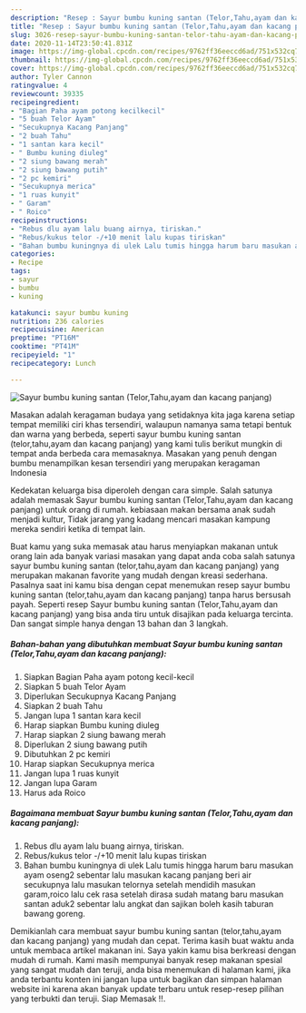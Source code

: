 ```yaml
---
description: "Resep : Sayur bumbu kuning santan (Telor,Tahu,ayam dan kacang panjang) Cepat"
title: "Resep : Sayur bumbu kuning santan (Telor,Tahu,ayam dan kacang panjang) Cepat"
slug: 3026-resep-sayur-bumbu-kuning-santan-telor-tahu-ayam-dan-kacang-panjang-cepat
date: 2020-11-14T23:50:41.831Z
image: https://img-global.cpcdn.com/recipes/9762ff36eeccd6ad/751x532cq70/sayur-bumbu-kuning-santan-telortahuayam-dan-kacang-panjang-foto-resep-utama.jpg
thumbnail: https://img-global.cpcdn.com/recipes/9762ff36eeccd6ad/751x532cq70/sayur-bumbu-kuning-santan-telortahuayam-dan-kacang-panjang-foto-resep-utama.jpg
cover: https://img-global.cpcdn.com/recipes/9762ff36eeccd6ad/751x532cq70/sayur-bumbu-kuning-santan-telortahuayam-dan-kacang-panjang-foto-resep-utama.jpg
author: Tyler Cannon
ratingvalue: 4
reviewcount: 39335
recipeingredient:
- "Bagian Paha ayam potong kecilkecil"
- "5 buah Telor Ayam"
- "Secukupnya Kacang Panjang"
- "2 buah Tahu"
- "1 santan kara kecil"
- " Bumbu kuning diuleg"
- "2 siung bawang merah"
- "2 siung bawang putih"
- "2 pc kemiri"
- "Secukupnya merica"
- "1 ruas kunyit"
- " Garam"
- " Roico"
recipeinstructions:
- "Rebus dlu ayam lalu buang airnya, tiriskan."
- "Rebus/kukus telor -/+10 menit lalu kupas tiriskan"
- "Bahan bumbu kuningnya di ulek Lalu tumis hingga harum baru masukan ayam oseng2 sebentar lalu masukan kacang panjang beri air secukupnya lalu masukan telornya setelah mendidih masukan garam,roico lalu cek rasa setelah dirasa sudah matang baru masukan santan aduk2 sebentar lalu angkat dan sajikan boleh kasih taburan bawang goreng."
categories:
- Recipe
tags:
- sayur
- bumbu
- kuning

katakunci: sayur bumbu kuning 
nutrition: 236 calories
recipecuisine: American
preptime: "PT16M"
cooktime: "PT41M"
recipeyield: "1"
recipecategory: Lunch

---
```



![Sayur bumbu kuning santan (Telor,Tahu,ayam dan kacang panjang)](https://img-global.cpcdn.com/recipes/9762ff36eeccd6ad/751x532cq70/sayur-bumbu-kuning-santan-telortahuayam-dan-kacang-panjang-foto-resep-utama.jpg)

Masakan adalah keragaman budaya yang setidaknya kita jaga karena setiap tempat memiliki ciri khas tersendiri, walaupun namanya sama tetapi bentuk dan warna yang berbeda, seperti sayur bumbu kuning santan (telor,tahu,ayam dan kacang panjang) yang kami tulis berikut mungkin di tempat anda berbeda cara memasaknya. Masakan yang penuh dengan bumbu menampilkan kesan tersendiri yang merupakan keragaman Indonesia



Kedekatan keluarga bisa diperoleh dengan cara simple. Salah satunya adalah memasak Sayur bumbu kuning santan (Telor,Tahu,ayam dan kacang panjang) untuk orang di rumah. kebiasaan makan bersama anak sudah menjadi kultur, Tidak jarang yang kadang mencari masakan kampung mereka sendiri ketika di tempat lain.

Buat kamu yang suka memasak atau harus menyiapkan makanan untuk orang lain ada banyak variasi masakan yang dapat anda coba salah satunya sayur bumbu kuning santan (telor,tahu,ayam dan kacang panjang) yang merupakan makanan favorite yang mudah dengan kreasi sederhana. Pasalnya saat ini kamu bisa dengan cepat menemukan resep sayur bumbu kuning santan (telor,tahu,ayam dan kacang panjang) tanpa harus bersusah payah.
Seperti resep Sayur bumbu kuning santan (Telor,Tahu,ayam dan kacang panjang) yang bisa anda tiru untuk disajikan pada keluarga tercinta. Dan sangat simple hanya dengan 13 bahan dan 3 langkah.


<!--inarticleads1-->

##### Bahan-bahan yang dibutuhkan membuat Sayur bumbu kuning santan (Telor,Tahu,ayam dan kacang panjang):

1. Siapkan Bagian Paha ayam potong kecil-kecil
1. Siapkan 5 buah Telor Ayam
1. Diperlukan Secukupnya Kacang Panjang
1. Siapkan 2 buah Tahu
1. Jangan lupa 1 santan kara kecil
1. Harap siapkan  Bumbu kuning diuleg
1. Harap siapkan 2 siung bawang merah
1. Diperlukan 2 siung bawang putih
1. Dibutuhkan 2 pc kemiri
1. Harap siapkan Secukupnya merica
1. Jangan lupa 1 ruas kunyit
1. Jangan lupa  Garam
1. Harus ada  Roico




<!--inarticleads2-->

##### Bagaimana membuat  Sayur bumbu kuning santan (Telor,Tahu,ayam dan kacang panjang):

1. Rebus dlu ayam lalu buang airnya, tiriskan.
1. Rebus/kukus telor -/+10 menit lalu kupas tiriskan
1. Bahan bumbu kuningnya di ulek Lalu tumis hingga harum baru masukan ayam oseng2 sebentar lalu masukan kacang panjang beri air secukupnya lalu masukan telornya setelah mendidih masukan garam,roico lalu cek rasa setelah dirasa sudah matang baru masukan santan aduk2 sebentar lalu angkat dan sajikan boleh kasih taburan bawang goreng.




Demikianlah cara membuat sayur bumbu kuning santan (telor,tahu,ayam dan kacang panjang) yang mudah dan cepat. Terima kasih buat waktu anda untuk membaca artikel makanan ini. Saya yakin kamu bisa berkreasi dengan mudah di rumah. Kami masih mempunyai banyak resep makanan spesial yang sangat mudah dan teruji, anda bisa menemukan di halaman kami, jika anda terbantu konten ini jangan lupa untuk bagikan dan simpan halaman website ini karena akan banyak update terbaru untuk resep-resep pilihan yang terbukti dan teruji. Siap Memasak !!. 
